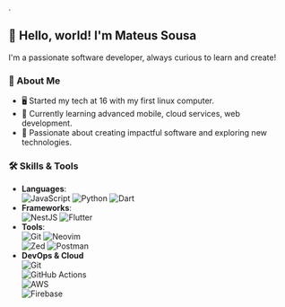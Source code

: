 .
## 👋 Hello, world! I'm Mateus Sousa  
I'm a passionate software developer, always curious to learn and create!

### 🌟 About Me  
- 🖥️ Started my tech at 16 with my first linux computer.  
- 🌱 Currently learning advanced mobile, cloud services, web development.  
- 🚀 Passionate about creating impactful software and exploring new technologies.

### 🛠️ Skills & Tools
- **Languages**: \
        ![JavaScript](https://img.shields.io/badge/-JavaScript-F7DF1E?logo=javascript&logoColor=black&style=flat-square) 
        ![Python](https://img.shields.io/badge/-Python-3776AB?logo=python&logoColor=white&style=flat-square)
        ![Dart](https://img.shields.io/badge/Dart-0175C2?style=for-the-badge&logo=dart&logoColor=white)
- **Frameworks**: \
        ![NestJS](https://img.shields.io/badge/-NestJS-E0234E?logo=nestjs&logoColor=white&style=flat-square) 
        ![Flutter](https://img.shields.io/badge/-Flutter-02569B?logo=flutter&logoColor=white&style=flat-square)
-  **Tools**: \
        ![Git](https://img.shields.io/badge/-Git-F05032?logo=git&logoColor=white&style=flat-square)
        ![Neovim](https://img.shields.io/badge/-Neovim-57A143?logo=neovim&logoColor=white&style=flat-square)  
        ![Zed](https://img.shields.io/badge/-Zed-000000?logo=code&logoColor=white&style=flat-square) 
        ![Postman](https://img.shields.io/badge/-Postman-FF6C37?logo=postman&logoColor=white&style=flat-square)  
- **DevOps & Cloud**  
        ![Git](https://img.shields.io/badge/-Git-F05032?logo=git&logoColor=white&style=flat-square)  
        ![GitHub Actions](https://img.shields.io/badge/-GitHub_Actions-2088FF?logo=github-actions&logoColor=white&style=flat-square)  
        ![AWS](https://img.shields.io/badge/-AWS-232F3E?logo=amazon-aws&logoColor=white&style=flat-square)  
        ![Firebase](https://img.shields.io/badge/-Firebase-FFCA28?logo=firebase&logoColor=black&style=flat-square)  
